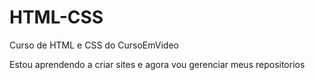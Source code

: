 # HTML-CSS
 Curso de HTML e CSS do CursoEmVideo

Estou aprendendo a criar sites e agora vou gerenciar meus repositorios